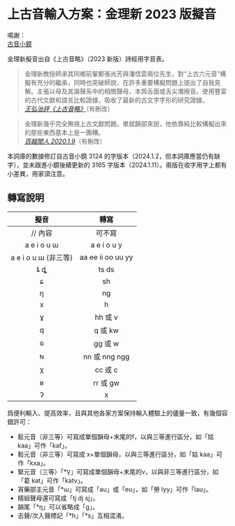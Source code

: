 # 上古音輸入方案：金理新 2023 版擬音

鳴謝：<br>
[古音小鏡](http://www.kaom.net/)

金理新擬音出自《上古音略》（2023 新版）詩經用字音表。

> 金理新教授師承其同鄉前輩鄭張尚芳與潘悟雲兩位先生，對“上古六元音”構擬有充分的繼承，同時也突破師說，在許多重要構擬問題上提出了自我見解。主張以母及其諧聲系中的相關聲母，本爲舌面或舌尖濁擦音。使用豐富的古代文獻和語言比較證據，吸收了最新的古文字字形的研究證據。<br>
> [*王弘治評《上古音略》*](https://book.douban.com/review/15604019/)（有刪改）

> 金理新幾乎完全無視上古文獻問題。單就韻部來說，他依靠純比較構擬出來的那些東西基本上是一團糟。<br>
> [*百越閒人 2020.1.9*](https://www.zhihu.com/question/365416552#comment-816883991)（有刪改）

本詞庫的數據修訂自古音小鏡 3124 的字版本（2024.1.2，但本詞庫應當仍有缺字），並未跟進小鏡後續更新的 3165 字版本（2024.1.11）。兩版在收字用字上都有小差異，用家須注意。

## 轉寫說明

| 擬音 | 轉寫 |
| :---: | :---: |
| // 內容 | 可不寫 |
| a e i o u ɯ | a e i o u y |
| a e i o u ɯ (非三等) | aa ee ii oo uu yy |
| ȶ ȡ | ts ds |
| ɕ | sh |
| ŋ | ng |
| x | h |
| ɣ | hh 或 v |
| q | q 或 kw |
| ɢ | gg 或 w |
| ɴ | nn 或 nng ngg |
| χ | cc 或 c |
| ʁ | rr 或 gw |
| ʔ | x |

爲便利輸入、提高效率，且與其他各家方案保持輸入體驗上的儘量一致，有幾個容錯許可：
- 鬆元音（非三等）可寫成單個韻母+末尾的f，以與三等進行區分，如「姑 kaa」可作「kaf」。
- 鬆元音（非三等）可寫成 x+單個韻母，以與三等進行區分，如「姑 kaa」可作「kxa」。
- 緊元音（三等）「\*V̠」可寫成單個韻母+末尾的v，以與非三等進行區分，如「葛 kat」可作「katv」。
- 宵藥部主元音「\*ɯ」可寫成「au」或「eu」，如「勞 lyy」可作「lau」。
- 精組聲母還可寫成「tj dj sj」。
- 韻尾「\*ŋ」可以省略成「g」。
- 去聲/次入聲標記「\*h」「\*s」互相混淆。
